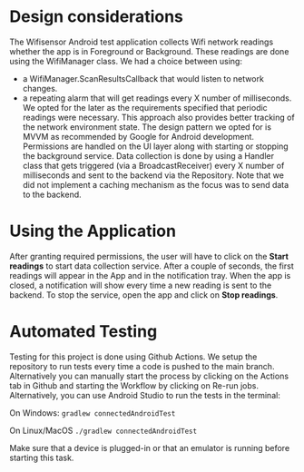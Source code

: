# Design considerations

The Wifisensor Android test application collects Wifi network readings whether the app is in Foreground or Background.
These readings are done using the WifiManager class. We had a choice between using:
- a WifiManager.ScanResultsCallback that would listen to network changes.
- a repeating alarm that will get readings every X number of milliseconds.
We opted for the later as the requirements specified that periodic readings were necessary. This approach also provides better tracking of the network environment state.
The design pattern we opted for is MVVM as recommended by Google for Android development.
Permissions are handled on the UI layer along with starting or stopping the background service.
Data collection is done by using a Handler class that gets triggered (via a BroadcastReceiver) every X number of milliseconds and sent to the backend via the Repository. Note that we did not implement a caching mechanism as the focus was to send data to the backend.

# Using the Application

After granting required permissions, the user will have to click on the **Start readings** to start data collection service. After a couple of seconds, the first readings will appear in the App and in the notification tray. When the app is closed, a notification will show every time a new reading is sent to the backend.
To stop the service, open the app and click on **Stop readings**.

# Automated Testing
Testing for this project is done using Github Actions.
We setup the repository to run tests every time a code is pushed to the main branch. Alternatively you can manually start the process by clicking on the Actions tab in Github and starting the Workflow by clicking on Re-run jobs.
Alternatively, you can use Android Studio to run the tests in the terminal: 

On Windows:
``` gradlew connectedAndroidTest ```

On Linux/MacOS
``` ./gradlew connectedAndroidTest ```

Make sure that a device is plugged-in or that an emulator is running before starting this task.



 




